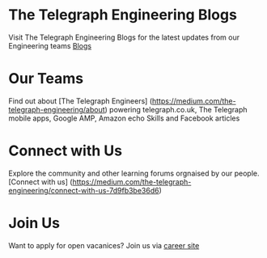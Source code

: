 # The Telegraph Engineering Blogs
Visit The Telegraph Engineering Blogs for the latest updates from our Engineering teams
[Blogs](https://engineering.telegraph.co.uk)

# Our Teams
Find out about [The Telegraph Engineers] (https://medium.com/the-telegraph-engineering/about) powering telegraph.co.uk, The Telegraph mobile apps, Google AMP, Amazon echo Skills and Facebook articles

# Connect with Us
Explore the community and other learning forums orgnaised by our people. [Connect with us] (https://medium.com/the-telegraph-engineering/connect-with-us-7d9fb3be36d6)

# Join Us
Want to apply for open vacanices? Join us via [career site](https://www.telegraph.co.uk/about-us/work-at-the-telegraph/)
